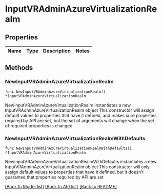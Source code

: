 # InputVRAdminAzureVirtualizationRealm

## Properties

Name | Type | Description | Notes
------------ | ------------- | ------------- | -------------

## Methods

### NewInputVRAdminAzureVirtualizationRealm

`func NewInputVRAdminAzureVirtualizationRealm() *InputVRAdminAzureVirtualizationRealm`

NewInputVRAdminAzureVirtualizationRealm instantiates a new InputVRAdminAzureVirtualizationRealm object
This constructor will assign default values to properties that have it defined,
and makes sure properties required by API are set, but the set of arguments
will change when the set of required properties is changed

### NewInputVRAdminAzureVirtualizationRealmWithDefaults

`func NewInputVRAdminAzureVirtualizationRealmWithDefaults() *InputVRAdminAzureVirtualizationRealm`

NewInputVRAdminAzureVirtualizationRealmWithDefaults instantiates a new InputVRAdminAzureVirtualizationRealm object
This constructor will only assign default values to properties that have it defined,
but it doesn't guarantee that properties required by API are set


[[Back to Model list]](../README.md#documentation-for-models) [[Back to API list]](../README.md#documentation-for-api-endpoints) [[Back to README]](../README.md)


